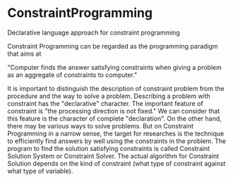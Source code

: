 # ConstraintProgramming
Declarative language approach for constraint programming

Constraint Programming can be regarded as the programming paradigm that aims at

"Computer finds the answer satisfying constraints when giving a problem as an aggregate of constraints to computer."

It is important to distinguish the description of constraint problem from the procedure and the way to solve a problem. Describing a problem with constraint has the "declarative" character. The important feature of constraint is "the processing direction is not fixed." We can consider that this feature is the character of complete "declaration". 
On the other hand, there may be various ways to solve problems. But on Constraint Programming in a narrow sense, the target for researches is the technique to efficiently find answers by well using the constraints in the problem. The program to find the solution satisfying constraints is called Constraint Solution System or Constraint Solver. The actual algorithm for Constraint Solution depends on the kind of constraint (what type of constraint against what type of variable).
